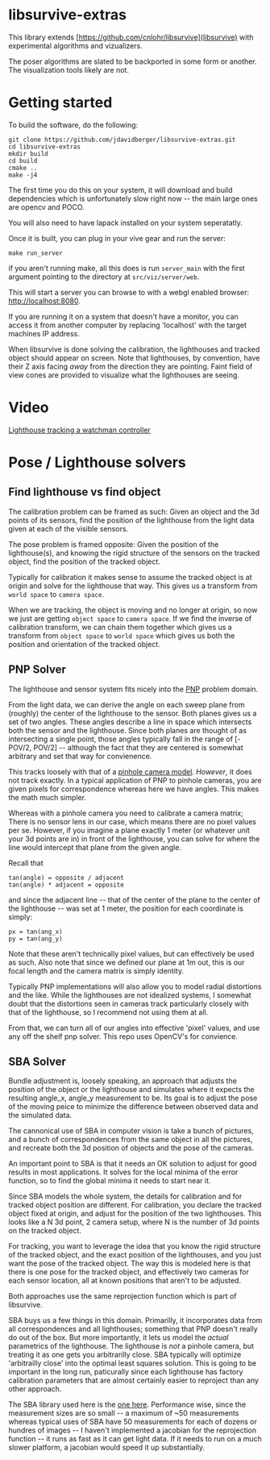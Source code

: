 # libsurvive-extras

This library extends [https://github.com/cnlohr/libsurvive](libsurvive) with experimental algorithms and vizualizers.

The poser algorithms are slated to be backported in some form or another. The visualization tools likely are not. 

# Getting started

To build the software, do the following:

```
git clone https://github.com/jdavidberger/libsurvive-extras.git
cd libsurvive-extras
mkdir build
cd build
cmake ..
make -j4
```

The first time you do this on your system, it will download and build dependencies which is unfortunately slow right now -- the main large ones are opencv and POCO.

You will also need to have lapack installed on your system seperatatly.

Once it is built, you can plug in your vive gear and run the server:

```
make run_server
```

if you aren't running make, all this does is run `server_main` with the first argument pointing to the directory at `src/viz/server/web`. 

This will start a server you can browse to with a webgl enabled browser: [http://localhost:8080](http://localhost:8080). 

If you are running it on a system that doesn't have a monitor, you can access it from another computer by replacing 'localhost' with the target machines IP address. 

When libsurvive is done solving the calibration, the lighthouses and tracked object should appear on screen. Note that lighthouses, by convention, have their Z axis facing _away_ from the direction they are pointing. Faint field of view cones are provided to visualize what the lighthouses are seeing.

# Video

[Lighthouse tracking a watchman controller](https://youtu.be/jPOV6_VuduI)

# Pose / Lighthouse solvers

## Find lighthouse vs find object

The calibration problem can be framed as such: Given an object and the 3d points of its sensors, find the position of the lighthouse from the light data given at each of the visible sensors. 

The pose problem is framed opposite: Given the position of the lighthouse(s), and knowing the rigid structure of the sensors on the tracked object, find the position of the tracked object. 

Typically for calibration it makes sense to assume the tracked object is at origin and solve for the lighthouse that way. This gives us a transform from `world space` to `camera space`. 

When we are tracking, the object is moving and no longer at origin, so now we just are getting `object space` to `camera space`. If we find the inverse of calibration transform, we can chain them together which gives us a transform from `object space` to `world space` which gives us both the position and orientation of the tracked object. 

## PNP Solver

The lighthouse and sensor system fits nicely into the [PNP](https://en.wikipedia.org/wiki/Perspective-n-Point) problem domain.

From the light data, we can derive the angle on each sweep plane from (roughly) the center of the lighthouse to the sensor. Both planes gives us a set of two angles. These angles describe a line in space which intersects both the sensor and the lighthouse. Since both planes are thought of as intersecting a single point, those angles typically fall in the range of [-POV/2, POV/2] -- although the fact that they are centered is somewhat arbitrary and set that way for convienence. 

This tracks loosely with that of a [pinhole camera model](https://docs.opencv.org/2.4/modules/calib3d/doc/camera_calibration_and_3d_reconstruction.html). *However*, it does not track exactly. In a typical application of PNP to pinhole cameras, you are given pixels for correspondence whereas here we have angles. This makes the math much simpler. 

Whereas with a pinhole camera you need to calibrate a camera matrix; There is no sensor lens in our case, which means there are no pixel values per se. However, if you imagine a plane exactly 1 meter (or whatever unit your 3d points are in) in front of the lighthouse, you can solve for where the line would intercept that plane from the given angle. 

Recall that 

```
tan(angle) = opposite / adjacent
tan(angle) * adjacent = opposite 
```

and since the adjacent line -- that of the center of the plane to the center of the lighthouse -- was set at 1 meter, the position for each coordinate is simply:

```
px = tan(ang_x)
py = tan(ang_y)
```

Note that these aren't technically pixel values, but can effectively be used as such. Also note that since we defined our plane at 1m out, this is our focal length and the camera matrix is simply identity. 

Typically PNP implementations will also allow you to model radial distortions and the like. While the lighthouses are not idealized systems, I somewhat doubt that the distortions seen in cameras track particularly closely with that of the lighthouse, so I recommend not using them at all.

From that, we can turn all of our angles into effective 'pixel' values, and use any off the shelf pnp solver. This repo uses OpenCV's for convience. 

## SBA Solver

Bundle adjustment is, loosely speaking, an approach that adjusts the position of the object or the lighthouse and simulates where it expects the resulting angle_x, angle_y measurement to be. Its goal is to adjust the pose of the moving peice to minimize the difference between observed data and the simulated data. 

The cannonical use of SBA in computer vision is take a bunch of pictures, and a bunch of correspondences from the same object in all the pictures, and recreate both the 3d position of objects and the pose of the cameras. 

An important point to SBA is that it needs an OK solution to adjust for good results in most applications. It solves for the local minima of the error function, so to find the global minima it needs to start near it. 

Since SBA models the whole system, the details for calibration and for tracked object position are different. For calibration, you declare the tracked object fixed at origin, and adjust for the position of the two lighthouses. This looks like a N 3d point, 2 camera setup, where N is the number of 3d points on the tracked object.

For tracking, you want to leverage the idea that you know the rigid structure of the tracked object, and the exact position of the lighthouses, and you just want the pose of the tracked object. The way this is modeled here is that there is one pose for the tracked object, and effectively two cameras for each sensor location, all at known positions that aren't to be adjusted. 

Both approaches use the same reprojection function which is part of libsurvive.

SBA buys us a few things in this domain. Primarilly, it incorporates data from all correspondences and all lighthouses; something that PNP doesn't really do out of the box. But more importantly, it lets us model the _actual_ parametrics of the lighthouse. The lighthouse is _not_ a pinhole camera, but treating it as one gets you arbitrarilly close. SBA typically will optimize 'arbitrailly close' into the optimal least squares solution. This is going to be important in the long run, paticurally since each lighthouse has factory calibration parameters that are almost certainly easier to reproject than any other approach. 

The SBA library used here is the [one here](http://users.ics.forth.gr/~lourakis/sba/). Performance wise, since the measurement sizes are so small -- a maximum of ~50 measurements whereas typical uses of SBA have 50 measurements for each of dozens or hundres of images -- I haven't implemented a jacobian for the reprojection function -- it runs as fast as it can get light data. If it needs to run on a much slower platform, a jacobian would speed it up substantially. 
